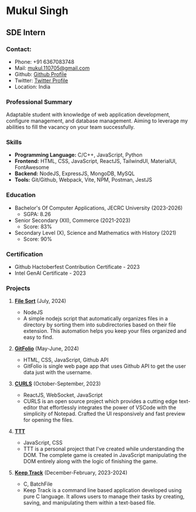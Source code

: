 # Mukul Singh
## SDE Intern

### Contact:
- Phone: +91 6367083748
- Mail: mukul.110705@gmail.com
- Github: [Github Profile](https://github.com/mukuls1107)
- Twitter: [Twitter Profile](https://twitter.com/mukulownsyou)
- Location: India

### Professional Summary
Adaptable student with knowledge of web application development, configure management, and database management. Aiming to leverage my abilities to fill the vacancy on your team successfully.

### Skills
- **Programming Language:** C/C++, JavaScript, Python
- **Frontend:** HTML, CSS, JavaScript, ReactJS, TailwindUI, MaterialUI, FontAwesome
- **Backend:** NodeJS, ExpressJS, MongoDB, MySQL
- **Tools:** Git/Github, Webpack, Vite, NPM, Postman, JestJS

### Education
- Bachelor's Of Computer Applications, JECRC University (2023-2026)
  - SGPA: 8.26
- Senior Secondary (XII), Commerce (2021-2023)
  - Score: 83%
- Secondary Level (X), Science and Mathematics with History (2021)
  - Score: 90%

### Certification
- Github Hactoberfest Contribution Certificate - 2023
- Intel GenAI Certificate - 2023

### Projects
1. **[File Sort](https://github.com/mukuls1107/file-sorter)** (July, 2024)
   - NodeJS
   - A simple nodejs script that automatically organizes files in a directory by sorting them into subdirectories based on their file extension. This automation helps you keep your files organized and easy to find.

2. **[GitFolio](https://github.com/mukuls1107/git-folio)** (May-June, 2024)
   - HTML, CSS, JavaScript, Github API
   - GitFolio is single web page app that uses Github API to get the user data just with the username.

3. **[CURLS](https://github.com/mukuls1107/Curls)** (October-September, 2023)
   - ReactJS, WebSocket, JavaScript
   - CURLS is an open source project which provides a cutting edge text-editor that effortlessly integrates the power of VSCode with the simplicity of Notepad. Crafted the UI responsively and fast preview for opening the files.

4. **[TTT](https://github.com/mukuls1107/ttt)**
   - JavaScript, CSS
   - TTT is a personal project that I've created while understanding the DOM. The complete game is created in JavaScript manipulating the DOM entirely along with the logic of finishing the game.

5. **[Keep Track](https://github.com/mukuls1107/keep-track)** (December-February, 2023-2024)
   - C, BatchFile
   - Keep Track is a command line based application developed using pure C language. It allows users to manage their tasks by creating, saving, and manipulating them within a text-based file.
